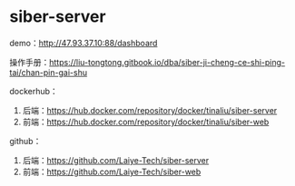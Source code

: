 # siber-server

demo：http://47.93.37.10:88/dashboard


操作手册：https://liu-tongtong.gitbook.io/dba/siber-ji-cheng-ce-shi-ping-tai/chan-pin-gai-shu

dockerhub：
1. 后端：https://hub.docker.com/repository/docker/tinaliu/siber-server
1. 前端：https://hub.docker.com/repository/docker/tinaliu/siber-web

github：
1. 后端：https://github.com/Laiye-Tech/siber-server
2. 前端：https://github.com/Laiye-Tech/siber-web

